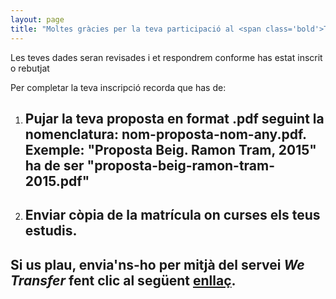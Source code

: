 ```yaml
---
layout: page
title: "Moltes gràcies per la teva participació al <span class='bold'>TRAM</span>disseny"
---
```


<p>Les teves dades seran revisades i et respondrem conforme has estat inscrit o rebutjat</p>
<p>Per completar la teva inscripció recorda que has de:</p>
<ol>
  <li><h2>Pujar la teva proposta en format .pdf seguint la nomenclatura: <strong>nom-proposta-nom-any.pdf</strong>. Exemple: "Proposta Beig. Ramon Tram, 2015" ha de ser <strong>"proposta-beig-ramon-tram-2015.pdf"</strong></h2></li>
  <li><h2>Enviar còpia de la matrícula on curses els teus estudis.</h2></li>
</ol>
<h2>Si us plau, envia'ns-ho per mitjà del servei <em>We Transfer</em>  <span class="label label-warning">fent clic al següent <a href="https://www.wetransfer.com/?to=info@tramdisseny.cat&msg=Us%20faig%20arribar%20proposta%20i%20c%C3%B2pia%20de%20la%20matr%C3%ADcula%20per%20al%20I%20Premi%20TRAM%20merchanDESIGN" title="Puja la teva proposta i la còpia de la matrícula">enllaç</a></span>.</h2>